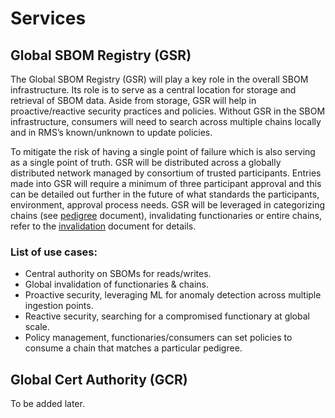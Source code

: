 # Services


## Global SBOM Registry (GSR)


  The Global SBOM Registry (GSR) will play a key role in the overall SBOM infrastructure. Its role is to serve as a central location for storage and retrieval of SBOM data.  Aside from storage, GSR will help in proactive/reactive security practices and policies.   Without GSR in the SBOM infrastructure, consumers will need to search across multiple chains locally and in RMS’s known/unknown to update policies.

  To mitigate the risk of having a single point of failure which is also serving as a single point of truth.  GSR will be distributed across a globally distributed network managed by consortium of trusted participants.   Entries made into GSR will require a minimum of three participant approval and this can be detailed out further in the future of what standards the participants, environment, approval process needs.   GSR will be leveraged in categorizing chains (see [pedigree](https://github.com/fahad-oss/sig-security-sbom/blob/master/ecosystem/Pedigree.md) document), invalidating functionaries or entire chains, refer to the [invalidation](https://github.com/fahad-oss/sig-security-sbom/blob/master/ecosystem/Invalidation.md) document for details.

  
### List of use cases:

* Central authority on SBOMs for reads/writes.
* Global invalidation of functionaries & chains.
* Proactive security, leveraging ML for anomaly detection across multiple ingestion points.
* Reactive security, searching for a compromised functionary at global scale.
* Policy management, functionaries/consumers can set policies to consume a chain that matches a particular pedigree.


## Global Cert Authority (GCR)

To be added later.


